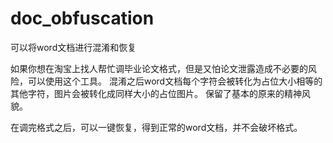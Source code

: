 # doc_obfuscation
可以将word文档进行混淆和恢复

如果你想在淘宝上找人帮忙调毕业论文格式，但是又怕论文泄露造成不必要的风险，可以使用这个工具。
混淆之后word文档每个字符会被转化为占位大小相等的其他字符，图片会被转化成同样大小的占位图片。
保留了基本的原来的精神风貌。

在调完格式之后，可以一键恢复，得到正常的word文档，并不会破坏格式。
